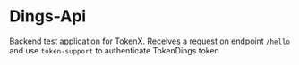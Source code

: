 # Dings-Api
Backend test application for TokenX.
Receives a request on endpoint `/hello` and use `token-support` to authenticate TokenDings token